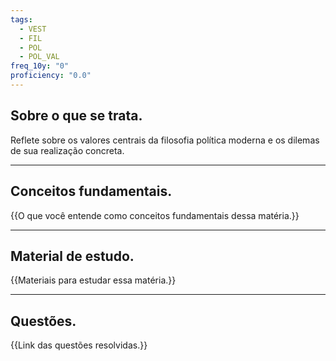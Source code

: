 ```yaml
---
tags:
  - VEST
  - FIL
  - POL
  - POL_VAL
freq_10y: "0"
proficiency: "0.0"
---
```

## Sobre o que se trata.

Reflete sobre os valores centrais da filosofia política moderna e os dilemas de sua realização concreta.

--- 
## Conceitos fundamentais.

{{O que você entende como conceitos fundamentais dessa matéria.}}

---
## Material de estudo.

{{Materiais para estudar essa matéria.}}

--- 
## Questões.

{{Link das questões resolvidas.}}